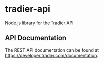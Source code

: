 # tradier-api
Node.js library for the Tradier API

## API Documentation

The REST API documentation can be found at https://developer.tradier.com/documentation.
